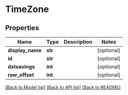 # TimeZone

## Properties
Name | Type | Description | Notes
------------ | ------------- | ------------- | -------------
**display_name** | **str** |  | [optional] 
**id** | **str** |  | [optional] 
**dstsavings** | **int** |  | [optional] 
**raw_offset** | **int** |  | [optional] 

[[Back to Model list]](../README.md#documentation-for-models) [[Back to API list]](../README.md#documentation-for-api-endpoints) [[Back to README]](../README.md)


